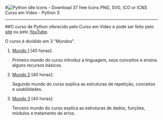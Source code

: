 #![Python idle Icons - Download 37 free Icons PNG, SVG, ICO or ICNS](https://encrypted-tbn0.gstatic.com/images?q=tbn:ANd9GcSL-achKtUfW6qcEnqboZaa0kCC_18KSIHkGg&usqp=CAU) Curso em Vídeo - Python 3  

------

##O curso de Python oferecido pelo Curso em Vídeo e pode ser feito pelo [site](https://www.cursoemvideo.com/cursos/) ou pelo [YouTube](https://www.youtube.com/channel/UCrWvhVmt0Qac3HgsjQK62FQ).

O curso é dividido em 3 "Mundos".

1. [Mundo 1](https://www.cursoemvideo.com/curso/python-3-mundo-1/) [40 horas]:

   Primeiro mundo do curso introduz a linguagem, seus conceitos e ensina alguns recursos básicos.

2. [Mundo 2](https://www.cursoemvideo.com/curso/python-3-mundo-2/) [40 horas]:

   Segundo mundo do curso explica as estruturas de repetição, conceitos e usabilidades.

3. [Mundo 3](https://www.cursoemvideo.com/curso/python-3-mundo-3/) [40 horas]:

   Terceiro mundo do curso explica as estruturas de dados, funções, módulos e tratamento de erros.





